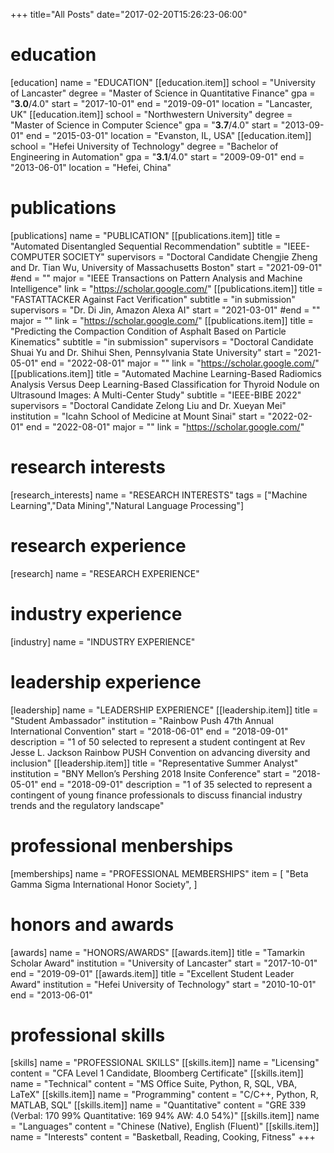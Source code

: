 +++
title="All Posts"
date="2017-02-20T15:26:23-06:00"

# education
[education]
name = "EDUCATION"
[[education.item]]
school = "University of Lancaster"
degree = "Master of Science in Quantitative Finance"
gpa = "<b>3.0</b>/4.0"
start = "2017-10-01"
end = "2019-09-01"
location = "Lancaster, UK"
[[education.item]]
school = "Northwestern University"
degree = "Master of Science in Computer Science"
gpa = "<b>3.7</b>/4.0"
start = "2013-09-01"
end = "2015-03-01"
location = "Evanston, IL, USA"
[[education.item]]
school = "Hefei University of Technology"
degree = "Bachelor of Engineering in Automation"
gpa = "<b>3.1</b>/4.0"
start = "2009-09-01"
end = "2013-06-01"
location = "Hefei, China"


# publications
[publications]
name = "PUBLICATION"
[[publications.item]]
title = "Automated Disentangled Sequential Recommendation"
subtitle = "IEEE-COMPUTER SOCIETY"
supervisors = "Doctoral Candidate Chengjie Zheng and Dr. Tian Wu, University of Massachusetts Boston"
start = "2021-09-01"
#end = ""
major = "IEEE Transactions on Pattern Analysis and Machine Intelligence"
link = "https://scholar.google.com/"
[[publications.item]]
title = "FASTATTACKER Against Fact Verification"
subtitle = "in submission"
supervisors = "Dr. Di Jin, Amazon Alexa AI"
start = "2021-03-01"
#end = ""
major = ""
link = "https://scholar.google.com/"
[[publications.item]]
title = "Predicting the Compaction Condition of Asphalt Based on Particle Kinematics"
subtitle = "in submission"
supervisors = "Doctoral Candidate Shuai Yu and Dr. Shihui Shen, Pennsylvania State University"
start = "2021-05-01"
end = "2022-08-01"
major = ""
link = "https://scholar.google.com/"
[[publications.item]]
title = "Automated Machine Learning-Based Radiomics Analysis Versus Deep Learning-Based Classification for Thyroid Nodule on Ultrasound Images: A Multi-Center Study"
subtitle = "IEEE-BIBE 2022"
supervisors = "Doctoral Candidate Zelong Liu and Dr. Xueyan Mei"
institution = "Icahn School of Medicine at Mount Sinai"
start = "2022-02-01"
end = "2022-08-01"
major = ""
link = "https://scholar.google.com/"

# research interests
[research_interests]
name = "RESEARCH INTERESTS"
tags = ["Machine Learning","Data Mining","Natural Language Processing"]
# research experience
[research]
name = "RESEARCH EXPERIENCE"
# industry experience
[industry]
name = "INDUSTRY EXPERIENCE"
# leadership experience
[leadership]
name = "LEADERSHIP EXPERIENCE"
[[leadership.item]]
title = "Student Ambassador"
institution = "Rainbow Push 47th Annual International Convention"
start = "2018-06-01"
end = "2018-09-01"
description = "1 of 50 selected to represent a student contingent at Rev Jesse L. Jackson Rainbow PUSH Convention on advancing diversity and inclusion"
[[leadership.item]]
title = "Representative Summer Analyst"
institution = "BNY Mellon’s Pershing 2018 Insite Conference"
start = "2018-05-01"
end = "2018-09-01"
description = "1 of 35 selected to represent a contingent of young finance professionals to discuss financial industry trends and the regulatory landscape"

# professional menberships
[memberships]
name = "PROFESSIONAL MEMBERSHIPS"
item = [
    "Beta Gamma Sigma International Honor Society",
]


# honors and awards
[awards]
name = "HONORS/AWARDS"
[[awards.item]]
title = "Tamarkin Scholar Award"
institution = "University of Lancaster"
start = "2017-10-01"
end = "2019-09-01"
[[awards.item]]
title = "Excellent Student Leader Award"
institution = "Hefei University of Technology"
start = "2010-10-01"
end = "2013-06-01"


# professional skills
[skills]
name = "PROFESSIONAL SKILLS"
[[skills.item]]
name = "Licensing"
content = "CFA Level 1 Candidate, Bloomberg Certificate"
[[skills.item]]
name = "Technical"
content = "MS Office Suite, Python, R, SQL, VBA, LaTeX"
[[skills.item]]
name = "Programming"
content = "C/C++, Python, R, MATLAB, SQL"
[[skills.item]]
name = "Quantitative"
content = "GRE 339 (Verbal: 170 99% Quantitative: 169 94% AW: 4.0 54%)"
[[skills.item]]
name = "Languages"
content = "Chinese (Native), English (Fluent)"
[[skills.item]]
name = "Interests"
content = "Basketball, Reading, Cooking, Fitness"
+++
